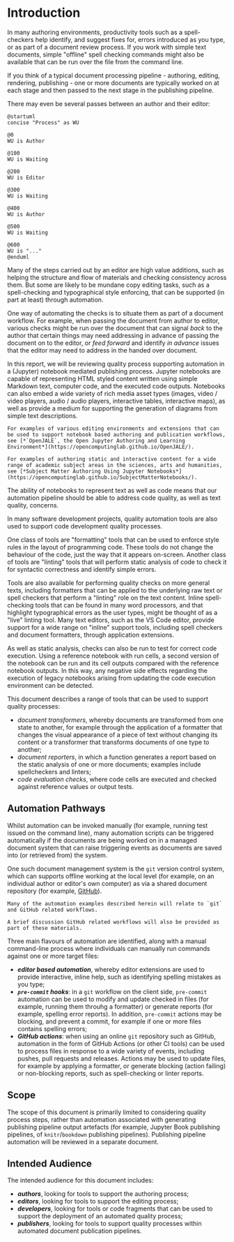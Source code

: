 # Introduction

In many authoring environments, productivity tools such as a spell-checkers help identify, and suggest fixes for, errors introduced as you type, or as part of a document review process. If you work with simple text documents, simple "offline" spell checking commands might also be available that can be run over the file from the command line.

If you think of a typical document processing pipeline - authoring, editing, rendering, publishing - one or more documents are typically worked on at each stage and then passed to the next stage in the publishing pipeline.

There may even be several passes between an author and their editor:

```{uml}
@startuml
concise "Process" as WU

@0
WU is Author

@100
WU is Waiting

@200
WU is Editor

@300
WU is Waiting

@400
WU is Author

@500
WU is Waiting

@600
WU is "..."
@enduml
```

Many of the steps carried out by an editor are high value additions, such as helping the structure and flow of materials and checking consistency across them. But some are likely to be mundane copy editing tasks, such as a spell-checking and typographical style enforcing, that can be supported (in part at least) through automation.

One way of automating the checks is to situate them as part of a document workflow. For example, when passing the document from author to editor, various checks might be run over the document that can signal *back* to the author that certain things may need addressing in advance of passing the document on to the editor, or *feed forward* and identify *in advance* issues that the editor may need to address in the handed over document.

In this report, we will be reviewing quality process supporting automation in a (Jupyter) notebook mediated publishing process. Jupyter notebooks are capable of representing HTML styled content written using simple Markdown text, computer code, and the executed code outputs. Notebooks can also embed a wide variety of rich media asset types (images, video / video players, audio / audio players, interactive tables, interactive maps), as well as provide a medium for supporting the generation of diagrams from simple text descriptions.

```{note}
For examples of various editing environments and extensions that can be used to support notebook based authoring and publication workflows, see [*`OpenJALE`, the Open Jupyter Authoring and Learning Environment*](https://opencomputinglab.github.io/OpenJALE/).

For examples of authoring static and interactive content for a wide range of academic subject areas in the sciences, arts and humanities, see [*Subject Matter Authoring Using Jupyter Notebooks*](https://opencomputinglab.github.io/SubjectMatterNotebooks/).
```

The ability of notebooks to represent text as well as code means that our automation pipeline should be able to address code quality, as well as text quality, concerns.

In many software development projects, quality automation tools are also used to support code development quality processes.

One class of tools are "formatting" tools that can be used to enforce style rules in the layout of programming code. These tools do not change the behaviour of the code, just the way that it appears on-screen. Another class of tools are "linting" tools that will perform static analysis of code to check it for syntactic correctness and identify simple errors.

Tools are also available for performing quality checks on more general texts, including formatters that can be applied to the underlying raw text or spell checkers that perform a "linting" role on the text content. Inline spell-checking tools that can be found in many word processors, and that highlight typographical errors as the user types, might be thought of as a "live" linting tool. Many text editors, such as the VS Code editor, provide support for a wide range on "inline" support tools, including spell checkers and document formatters, through application extensions.

As well as static analysis, checks can also be run to test for correct code execution. Using a reference notebook with run cells, a second version of the notebook can be run and its cell outputs compared with the reference notebook outputs. In this way, any negative side effects regarding the execution of legacy notebooks arising from updating the code execution environment can be detected.

This document describes a range of tools that can be used to support quality processes:

- *document transformers*, whereby documents are transformed from one state to another, for example through the application of a formatter that changes the visual appearance of a piece of text without changing its content or a transformer that transforms documents of one type to another;
- *document reporters*, in which a function generates a report based on the static analysis of one or more documents; examples include spellcheckers and linters;
- *code evaluation checks*, where code cells are executed and checked against reference values or output tests.

## Automation Pathways

Whilst automation can be invoked manually (for example, running test issued on the command line), many automation scripts can be triggered automatically if the documents are being worked on in a managed document system that can raise triggering events as documents are saved into (or retrieved from) the system.

One such document management system is the `git` version control system, which can supports offline working at the local level (for example, on an individual author or editor's own computer) as via a shared document repository (for example, [GitHub](https://github.com)).

```{note}
Many of the automation examples described herein will relate to `git` and GitHub related workflows.

A brief discussion GitHub related workflows will also be provided as part of these materials.
```

Three main flavours of automation are identified, along with a manual command-line process where individuals can manually run commands against one or more target files:

- __*editor based automation*__, whereby editor extensions are used to provide interactive, inline help, such as identifying spelling mistakes as you type;
- __*`pre-commit` hooks*__: in a `git` workflow on the client side, `pre-commit` automation can be used to modify and update checked in files (for example, running them throuhg a formatter) or generate reports (for example, spelling error reports). In addition, `pre-commit` actions may be blocking, and prevent a commit, for example if one or more files contains spelling errors;
- __*GitHub actions*__: when using an online `git` repository such as GitHub, automation in the form of GitHub Actions (or other CI tools) can be used to process files in response to a wide variety of events, including pushes, pull requests and releases. Actions may be used to update files, for example by applying a formatter, or generate blocking (action failing) or non-blocking reports, such as spell-checking or linter reports.

## Scope

The scope of this document is primarily limited to considering quality process steps, rather than automation associated with generating publishing pipeline output artefacts (for example, Jupyter Book publishing pipelines, of `knitr`/`bookdown` publishing pipelines). Publishing pipeline automation will be reviewed in a separate document.

## Intended Audience

The intended audience for this document includes:

- __*authors*__, looking for tools to support the authoring process;
- __*editors*__, looking for tools to support the editing process;
- __*developers*__, looking for tools or code fragments that can be used to support the deployment of an automated quality process;
- __*publishers*__, looking for tools to support quality processes within automated document publication pipelines.
